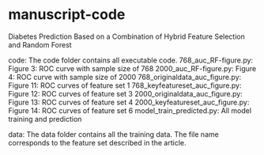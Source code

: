 # manuscript-code
Diabetes Prediction Based on a Combination of Hybrid Feature Selection and Random Forest

code:
The code folder contains all executable code.
    768_auc_RF-figure.py: Figure 3: ROC curve with sample size of 768
    2000_auc_RF-figure.py: Figure 4: ROC curve with sample size of 2000
    768_originaldata_auc_figure.py: Figure 11: ROC curves of feature set 1
    768_keyfeatureset_auc_figure.py: Figure 12: ROC curves of feature set 3
    2000_originaldata_auc_figure.py: Figure 13: ROC curves of feature set 4
    2000_keyfeatureset_auc_figure.py: Figure 14: ROC curves of feature set 6
    model_train_predicted.py: All model training and prediction

data:
The data folder contains all the training data.
    The file name corresponds to the feature set described in the article.